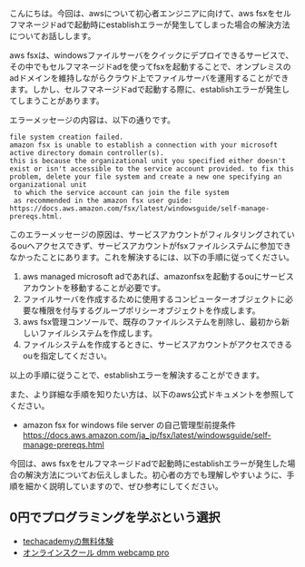 <!--
title:   【解決】aws fsxをセルフマネージドadで起動時にestablishエラー
tags:    AWS,active-directory,fsx,問題
id:      1ee7e028dc78b760907a
private: false
-->


こんにちは。今回は、awsについて初心者エンジニアに向けて、aws fsxをセルフマネージドadで起動時にestablishエラーが発生してしまった場合の解決方法についてお話しします。

aws fsxは、windowsファイルサーバをクイックにデプロイできるサービスで、その中でもセルフマネージドadを使ってfsxを起動することで、オンプレミスのadドメインを維持しながらクラウド上でファイルサーバを運用することができます。しかし、セルフマネージドadで起動する際に、establishエラーが発生してしまうことがあります。

エラーメッセージの内容は、以下の通りです。

```
file system creation failed.
amazon fsx is unable to establish a connection with your microsoft active directory domain controller(s).
this is because the organizational unit you specified either doesn't exist or isn't accessible to the service account provided. to fix this problem, delete your file system and create a new one specifying an organizational unit
 to which the service account can join the file system
 as recommended in the amazon fsx user guide: https://docs.aws.amazon.com/fsx/latest/windowsguide/self-manage-prereqs.html.
```

このエラーメッセージの原因は、サービスアカウントがフィルタリングされているouへアクセスできず、サービスアカウントがfsxファイルシステムに参加できなかったことにあります。これを解決するには、以下の手順に従ってください。

1. aws managed microsoft adであれば、amazonfsxを起動するouにサービスアカウントを移動することが必要です。
2. ファイルサーバを作成するために使用するコンピューターオブジェクトに必要な権限を付与するグループポリシーオブジェクトを作成します。
3. aws fsx管理コンソールで、既存のファイルシステムを削除し、最初から新しいファイルシステムを作成します。
4. ファイルシステムを作成するときに、サービスアカウントがアクセスできるouを指定してください。

以上の手順に従うことで、establishエラーを解決することができます。

また、より詳細な手順を知りたい方は、以下のaws公式ドキュメントを参照してください。
- amazon fsx for windows file server の自己管理型前提条件
https://docs.aws.amazon.com/ja_jp/fsx/latest/windowsguide/self-manage-prereqs.html

今回は、aws fsxをセルフマネージドadで起動時にestablishエラーが発生した場合の解決方法についてお伝えしました。初心者の方でも理解しやすいように、手順を細かく説明していますので、ぜひ参考にしてください。

## 0円でプログラミングを学ぶという選択
- [techacademyの無料体験](//af.moshimo.com/af/c/click?a_id=2612475&amp;p_id=1555&amp;pc_id=2816&amp;pl_id=22706&amp;url=https%3a%2f%2ftechacademy.jp%2fhtmlcss-trial%3futm_source%3dmoshimo%26utm_medium%3daffiliate%26utm_campaign%3dtextad)
- [オンラインスクール dmm webcamp pro](//af.moshimo.com/af/c/click?a_id=2612482&amp;p_id=1363&amp;pc_id=2297&amp;pl_id=39999&amp;guid=on)
